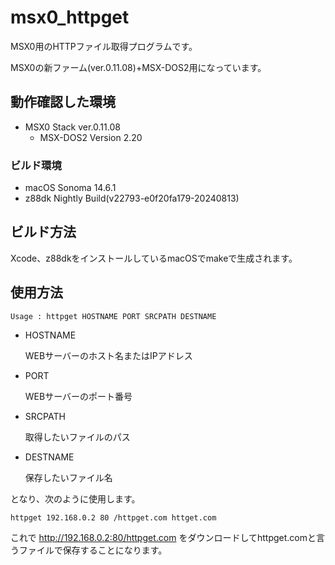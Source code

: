 # msx0_httpget

MSX0用のHTTPファイル取得プログラムです。

MSX0の新ファーム(ver.0.11.08)+MSX-DOS2用になっています。

## 動作確認した環境

- MSX0 Stack ver.0.11.08
    - MSX-DOS2 Version 2.20

### ビルド環境
- macOS Sonoma 14.6.1
- z88dk Nightly Build(v22793-e0f20fa179-20240813)

## ビルド方法
Xcode、z88dkをインストールしているmacOSでmakeで生成されます。

## 使用方法

~~~
Usage : httpget HOSTNAME PORT SRCPATH DESTNAME
~~~

- HOSTNAME
    
    WEBサーバーのホスト名またはIPアドレス

- PORT

    WEBサーバーのポート番号

- SRCPATH

    取得したいファイルのパス

- DESTNAME

    保存したいファイル名

となり、次のように使用します。

~~~
httpget 192.168.0.2 80 /httpget.com httget.com
~~~

これで http://192.168.0.2:80/httpget.com をダウンロードしてhttpget.comと言うファイルで保存することになります。



